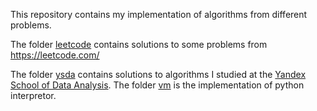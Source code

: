 This repository contains my implementation of algorithms from different problems.

The folder [leetcode](leetcode/) contains solutions to some problems from https://leetcode.com/

The folder [ysda](ysda) contains solutions to algorithms I studied at the [Yandex School of Data Analysis](https://academy.yandex.com/dataschool/). The folder [vm](ysda/vm/) is the implementation of python interpretor. 